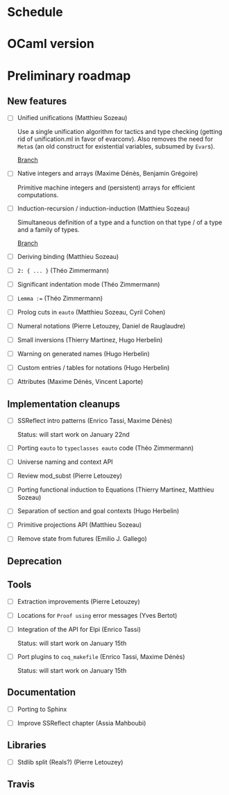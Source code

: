 # Schedule

# OCaml version

# Preliminary roadmap

## New features

- [ ] Unified unifications (Matthieu Sozeau)

  Use a single unification algorithm for tactics and type checking (getting
  rid of unification.ml in favor of evarconv). Also removes the need for `Meta`s
  (an old construct for existential variables, subsumed by `Evar`s).

  [Branch](https://github.com/mattam82/coq/tree/unifall)

- [ ] Native integers and arrays (Maxime Dénès, Benjamin Grégoire)

  Primitive machine integers and (persistent) arrays for efficient computations.

- [ ] Induction-recursion / induction-induction (Matthieu Sozeau)

  Simultaneous definition of a type and a function on that type / of a type and
  a family of types.

  [Branch](https://github.com/mattam82/coq/tree/IR)
  
- [ ] Deriving binding (Matthieu Sozeau)

- [ ] `2: { ... }` (Théo Zimmermann)

- [ ] Significant indentation mode (Théo Zimmermann)

- [ ] `Lemma :=` (Théo Zimmermann)

- [ ] Prolog cuts in `eauto` (Matthieu Sozeau, Cyril Cohen)

- [ ] Numeral notations (Pierre Letouzey, Daniel de Rauglaudre)

- [ ] Small inversions (Thierry Martinez, Hugo Herbelin)

- [ ] Warning on generated names (Hugo Herbelin)

- [ ] Custom entries / tables for notations (Hugo Herbelin)

- [ ] Attributes (Maxime Dénès, Vincent Laporte)

## Implementation cleanups

- [ ] SSReflect intro patterns (Enrico Tassi, Maxime Dénès)

  Status: will start work on January 22nd

- [ ] Porting `eauto` to `typeclasses eauto` code (Théo Zimmermann)

- [ ] Universe naming and context API

- [ ] Review mod\_subst (Pierre Letouzey)

- [ ] Porting functional induction to Equations (Thierry Martinez, Matthieu Sozeau)

- [ ] Separation of section and goal contexts (Hugo Herbelin)

- [ ] Primitive projections API (Matthieu Sozeau)

- [ ] Remove state from futures (Emilio J. Gallego)

## Deprecation

## Tools

- [ ] Extraction improvements (Pierre Letouzey)

- [ ] Locations for `Proof using` error messages (Yves Bertot)

- [ ] Integration of the API for Elpi (Enrico Tassi)

  Status: will start work on January 15th

- [ ] Port plugins to `coq_makefile` (Enrico Tassi, Maxime Dénès)

  Status: will start work on January 15th

## Documentation

- [ ] Porting to Sphinx

- [ ] Improve SSReflect chapter (Assia Mahboubi)

## Libraries

- [ ] Stdlib split (Reals?) (Pierre Letouzey)

## Travis
